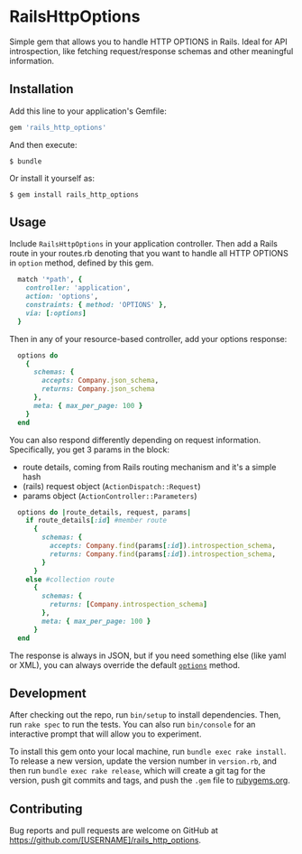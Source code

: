 # RailsHttpOptions

Simple gem that allows you to handle HTTP OPTIONS in Rails.
Ideal for API introspection, like fetching request/response schemas and other
meaningful information.

## Installation

Add this line to your application's Gemfile:

```ruby
gem 'rails_http_options'
```

And then execute:

    $ bundle

Or install it yourself as:

    $ gem install rails_http_options

## Usage
Include `RailsHttpOptions` in your application controller.
Then add a Rails route in your routes.rb denoting that you want to handle all
HTTP OPTIONS in `option` method, defined by this gem.

```ruby
  match '*path', {
    controller: 'application',
    action: 'options',
    constraints: { method: 'OPTIONS' },
    via: [:options]
  }
```

Then in any of your resource-based controller, add your options response:

```ruby
  options do
    {
      schemas: {
        accepts: Company.json_schema,
        returns: Company.json_schema
      },
      meta: { max_per_page: 100 }
    }
  end
```

You can also respond differently depending on request information.
Specifically, you get 3 params in the block:
* route details, coming from Rails routing mechanism and it's a simple hash
* (rails) request object (`ActionDispatch::Request`)
* params object (`ActionController::Parameters`)

```ruby
  options do |route_details, request, params|
    if route_details[:id] #member route
      {
        schemas: {
          accepts: Company.find(params[:id]).introspection_schema,
          returns: Company.find(params[:id]).introspection_schema,
        }
      }
    else #collection route
      {
        schemas: {
          returns: [Company.introspection_schema]
        },
        meta: { max_per_page: 100 }
      }
  end
```

The response is always in JSON, but if you need something else (like yaml or XML),
you can always override the default [`options`]() method.

## Development

After checking out the repo, run `bin/setup` to install dependencies. Then, run `rake spec` to run the tests. You can also run `bin/console` for an interactive prompt that will allow you to experiment.

To install this gem onto your local machine, run `bundle exec rake install`. To release a new version, update the version number in `version.rb`, and then run `bundle exec rake release`, which will create a git tag for the version, push git commits and tags, and push the `.gem` file to [rubygems.org](https://rubygems.org).

## Contributing

Bug reports and pull requests are welcome on GitHub at https://github.com/[USERNAME]/rails_http_options.
